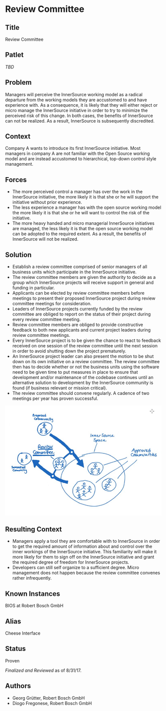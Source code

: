 # Review Committee

## Title

Review Committee

## Patlet

_TBD_

## Problem

Managers will perceive the InnerSource working model as a radical departure from the working models they are accustomed to and have experience with. As a consequence, it is likely that they will either reject or micro manage the InnerSource initiative in order to try to minimize the perceived risk of this change. In both cases, the benefits of InnerSource can not be realized. As a result, InnerSource is subsequently discredited.

## Context

Company A wants to introduce its first InnerSource initiative. Most managers in company A are not familiar with the Open Source working model and are instead accustomed to hierarchical, top-down control style management.

## Forces

* The more perceived control a manager has over the work in the InnerSource initiative, the more likely it is that she or he will support the initiative without prior experience.
* The less experience a manager has with the open source working model the more likely it is that she or he will want to control the risk of the initiative.
* The more heavy handed and micro managerial InnerSource initiatives are managed, the less likely it is that the open source working model can be adopted to the required extent. As a result, the benefits of InnerSource will not be realized.

## Solution

* Establish a review committee comprised of senior managers of all business units which participate in the InnerSource initiative.
* The review committee members are given the authority to decide as a group which InnerSource projects will receive support in general and funding in particular.
* Applicants can be elected by review committee members before meetings to present their proposed InnerSource project during review committee meetings for consideration.
* Leaders of InnerSource projects currently funded by the review committee are obliged to report on the status of their project during every review committee meeting.
* Review committee members are obliged to provide constructive feedback to both new applicants and current project leaders during review committee meetings.
* Every InnerSource project is to be given the chance to react to feedback received on one session of the review committee until the next session in order to avoid shutting down the project prematurely.
* An InnerSource project leader can also present the motion to be shut down on its own initiative on a review committee. The review committee then has to decide whether or not the business units using the software need to be given time to put measures in place to ensure that development and/or maintenance of the codebase continues until an alternative solution to development by the InnerSource community is found \(if business relevant or mission critical\).
* The review committee should convene regularly. A cadence of two meetings per year has proven successful.

![Review Committee Sketch](../.gitbook/assets/review-committee-sketch.jpg)

## Resulting Context

* Managers apply a tool they are comfortable with to InnerSource in order to get the required amount of information about and control over the inner workings of the InnerSource initiative. This familiarity will make it more likely for them to sign off on the InnerSource initiative and grant the required degree of freedom for InnerSource projects.
* Developers can still self organize to a sufficient degree. Micro management does not happen because the review committee convenes rather infrequently.

## Known Instances

BIOS at Robert Bosch GmbH

## Alias

Cheese Interface

## Status

Proven

_Finalized and Reviewed_ as of 8/31/17.

## Authors

* Georg Grütter, Robert Bosch GmbH
* Diogo Fregonese, Robert Bosch GmbH

